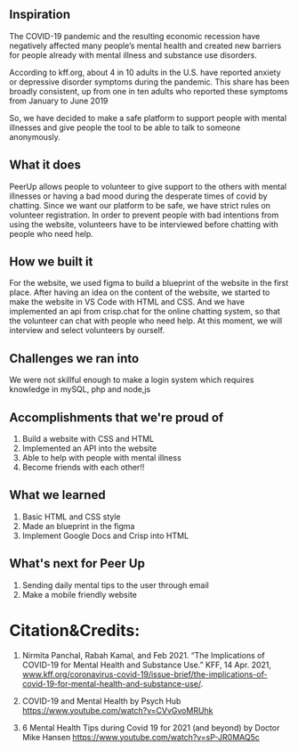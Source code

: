 ## Inspiration
The COVID-19 pandemic and the resulting economic recession have negatively affected many people’s mental health and created new barriers for people already with mental illness and substance use disorders. 

According to kff.org, about 4 in 10 adults in the U.S. have reported anxiety or depressive disorder symptoms during the pandemic. This share has been broadly consistent, up from one in ten adults who reported these symptoms from January to June 2019

So, we have decided to make a safe platform to support people with mental illnesses and give people the tool to be able to talk to someone anonymously. 


## What it does
PeerUp allows people to volunteer to give support to the others with mental illnesses or having a bad mood during the desperate times of covid by chatting. Since we want our platform to be safe, we have strict rules on volunteer registration. In order to prevent people with bad intentions from using the website, volunteers have to be interviewed before chatting with people who need help. 

## How we built it
For the website, we used figma to build a blueprint of the website in the first place. After having an idea on the content of the website, we started to make the website in VS Code with HTML and CSS. And we have implemented an api from crisp.chat for the online chatting system, so that the volunteer can chat with people who need help. At this moment, we will interview and select volunteers by ourself.

## Challenges we ran into
We were not skillful enough to make a login system which requires knowledge in mySQL, php and node,js

## Accomplishments that we're proud of
1. Build a website with CSS and HTML
2. Implemented an API into the website
3. Able to help with people with mental illness 
4. Become friends with each other!!


## What we learned
1. Basic HTML and CSS style
2. Made an blueprint in the figma
3. Implement Google Docs and Crisp into HTML

## What's next for Peer Up 
1. Sending daily mental tips to the user through email
2. Make a mobile friendly website

# Citation&Credits:
1. Nirmita Panchal, Rabah Kamal, and Feb 2021. “The Implications of COVID-19 for Mental Health and Substance Use.” KFF, 14 Apr. 2021, www.kff.org/coronavirus-covid-19/issue-brief/the-implications-of-covid-19-for-mental-health-and-substance-use/. 

2. COVID-19 and Mental Health by Psych Hub
https://www.youtube.com/watch?v=CVvGvoMRUhk

3. 6 Mental Health Tips during Covid 19 for 2021 (and beyond) by Doctor Mike Hansen
https://www.youtube.com/watch?v=sP-JR0MAQ5c
